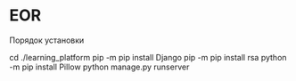 # EOR

Порядок установки 

cd ./learning_platform
pip -m pip install Django
pip -m pip install rsa
python -m pip install Pillow
python manage.py runserver